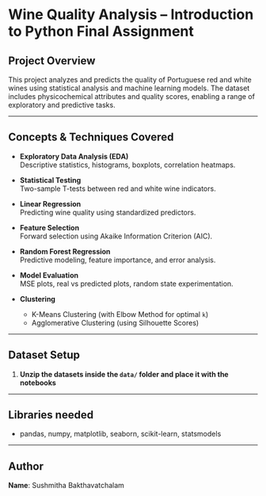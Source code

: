 # Wine Quality Analysis – Introduction to Python Final Assignment

## Project Overview
This project analyzes and predicts the quality of Portuguese red and white wines using statistical analysis and machine learning models. The dataset includes physicochemical attributes and quality scores, enabling a range of exploratory and predictive tasks.

---

## Concepts & Techniques Covered

- **Exploratory Data Analysis (EDA)**  
  Descriptive statistics, histograms, boxplots, correlation heatmaps.
  
- **Statistical Testing**  
  Two-sample T-tests between red and white wine indicators.

- **Linear Regression**  
  Predicting wine quality using standardized predictors.

- **Feature Selection**  
  Forward selection using Akaike Information Criterion (AIC).

- **Random Forest Regression**  
  Predictive modeling, feature importance, and error analysis.

- **Model Evaluation**  
  MSE plots, real vs predicted plots, random state experimentation.

- **Clustering**  
  - K-Means Clustering (with Elbow Method for optimal `k`)
  - Agglomerative Clustering (using Silhouette Scores)

---

## Dataset Setup

1. **Unzip the datasets inside the `data/` folder and place it with the notebooks**

---

## Libraries needed

- pandas, numpy, matplotlib, seaborn, scikit-learn, statsmodels

---
##  Author

**Name**: Sushmitha Bakthavatchalam


